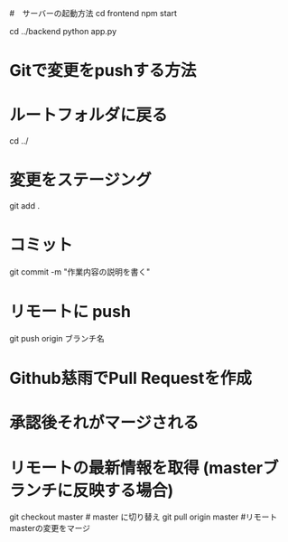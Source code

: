 #　サーバーの起動方法
cd frontend
npm start

cd ../backend
python app.py

# Gitで変更をpushする方法

# ルートフォルダに戻る
cd ../

# 変更をステージング
git add .

# コミット
git commit -m "作業内容の説明を書く"

# リモートに push
git push origin ブランチ名

# Github慈雨でPull Requestを作成
# 承認後それがマージされる

# リモートの最新情報を取得 (masterブランチに反映する場合)
git checkout master # master に切り替え
git pull origin master #リモートmasterの変更をマージ
